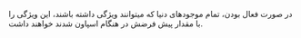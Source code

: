 در صورت فعال بودن، تمام موجودهای دنیا که میتوانند ویژگی داشته باشند، این ویژگی را با مقدار پیش فرضش در هنگام اسپاون شدند خواهند داشت.